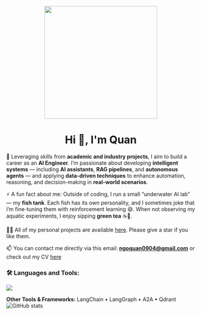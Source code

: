 <p align="center">
  <img src="https://media4.giphy.com/media/v1.Y2lkPTc5MGI3NjExa2RlM2Rudmg0YjY1aTUwZWV6ZnpyaTk0dW5scXZ2dHYyYzVpeWVrcyZlcD12MV9pbnRlcm5hbF9naWZfYnlfaWQmY3Q9Zw/RH27yHpI7CKt7xTqbx/giphy.gif" width="300"/>
</p>
<div align="center">
  <h1>Hi 👋, I'm Quan</h1>
</div>

🌱 Leveraging skills from **academic and industry projects**, I aim to build a career as an **AI Engineer**. I’m passionate about developing **intelligent systems** — including **AI assistants**, **RAG pipelines**, and **autonomous agents** — and applying **data-driven techniques** to enhance automation, reasoning, and decision-making in **real-world scenarios**.

⚡ A fun fact about me: Outside of coding, I run a small “underwater AI lab” — my **fish tank**. Each fish has its own personality, and I sometimes joke that I’m fine-tuning them with reinforcement learning 😄. When not observing my aquatic experiments, I enjoy sipping **green tea** ☕🐠.

👨‍💻 All of my personal projects are available [here](https://github.com/ngoquan0904). Please give a star if you like them.

📫 You can contact me directly via this email: **ngoquan0904@gmail.com** or check out my CV [here](https://drive.google.com/file/d/18IZAC1v84ZCIvvrmtZWkLncdU3C61mZS/view?usp=sharing)
### 🛠️ Languages and Tools:

<img src="https://skillicons.dev/icons?i=python,pytorch,sklearn,docker,googlecloud&perline=8&theme=light" />

**Other Tools & Frameworks:** LangChain • LangGraph • A2A • Qdrant
![GitHub stats](https://github-readme-stats.vercel.app/api?username=ngoquan0904&show_icons=true&theme=tokyonight)
